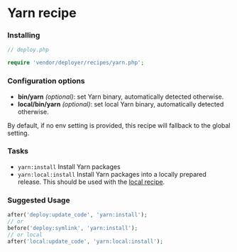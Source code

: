 # Yarn recipe

### Installing

```php
// deploy.php

require 'vendor/deployer/recipes/yarn.php';
```

### Configuration options

- **bin/yarn** *(optional)*: set Yarn binary, automatically detected otherwise.
- **local/bin/yarn** *(optional)*: set local Yarn binary, automatically detected otherwise. 

By default, if no env setting is provided, this recipe will fallback to the global setting.

### Tasks

- `yarn:install` Install Yarn packages
- `yarn:local:install` Install Yarn packages into a locally prepared release. This should be used with the [local recipe](docs/local.md).

### Suggested Usage


```php
after('deploy:update_code', 'yarn:install');
// or
before('deploy:symlink', 'yarn:install');
// or local
after('local:update_code', 'yarn:local:install');
```
